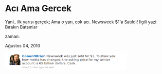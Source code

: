 # Acı Ama Gercek
Yani.. ilk yarısı gerçek; Ama o yarı, cok acı.
 Newsweek $1'a Satıldı!  Ilgili yazi: Bırakın Batsınlar







zaman:

Ağustos 04, 2010










![](conan-newsweek.png)
